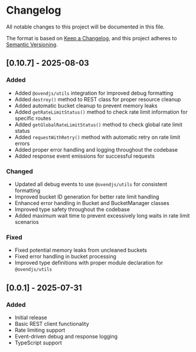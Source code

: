 # Changelog

All notable changes to this project will be documented in this file.

The format is based on [Keep a Changelog](https://keepachangelog.com/en/1.0.0/),
and this project adheres to [Semantic Versioning](https://semver.org/spec/v2.0.0.html).

## [0.10.7] - 2025-08-03

### Added
- Added `@ovendjs/utils` integration for improved debug formatting
- Added `destroy()` method to REST class for proper resource cleanup
- Added automatic bucket cleanup to prevent memory leaks
- Added `getRateLimitStatus()` method to check rate limit information for specific routes
- Added `getGlobalRateLimitStatus()` method to check global rate limit status
- Added `requestWithRetry()` method with automatic retry on rate limit errors
- Added proper error handling and logging throughout the codebase
- Added response event emissions for successful requests

### Changed
- Updated all debug events to use `@ovendjs/utils` for consistent formatting
- Improved bucket ID generation for better rate limit handling
- Enhanced error handling in Bucket and BucketManager classes
- Improved type safety throughout the codebase
- Added maximum wait time to prevent excessively long waits in rate limit scenarios

### Fixed
- Fixed potential memory leaks from uncleaned buckets
- Fixed error handling in bucket processing
- Improved type definitions with proper module declaration for `@ovendjs/utils`

## [0.0.1] - 2025-07-31

### Added
- Initial release
- Basic REST client functionality
- Rate limiting support
- Event-driven debug and response logging
- TypeScript support